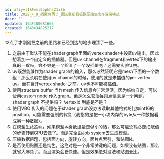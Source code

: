 ```yaml
---
id: afiyvl1k9wml5bpkhs21i8b
title: 2022_4_8_搁置两周了_回来重新看极致压缩生成与渲染模式
desc: ''
updated: 1649480681665
created: 1649434825217
---
```

12点了才刚刚把之前的思路和已经到达的地步理清了一些。

1. 之前由于默认不能在shader graph里面的vertex shader中设置uv输出，因此想着加一个自定义的插值器。但是uv channel在fragment和vertex下的输出真的一致吗，会不会是一个插值了一个没插值呢？这需要实验证明。
2. uv既然能够作为shader graph的输入，那么必然证明它是mesh下面的一个数组！那么说明在使用uv channel的时候，使用的就是未插值的per vertex uv。而在离开vertex shader 之前，uv也不可能被插值。
3. 使用structure buffer 当作mesh 传入信息会非常灵活，因为结构自定，可以使用custom node 传入graph。但是怎么获取每顶点信息是一个问题，shader graph 不提供吗？ VertexId 到底是不是？
4. 使用VBO 传入的问题在于shader graph没办法读取其他格式的比如int16的position，可能需要强制的转换（我指的是把一小块内存的byte从一种数据看成另一种数据）。
5. 在模型生成这块，如果模型本身数据量足够小的话，那么可能没有必要把赋值的步骤转到GPU去做了。而是完全由Job system去生成模型。
6. 压缩数据问题，包括面方向，旋转方向，面片点索引，和贴图id。
7. 是否使用贴图还是纯色，这绝对是一个非常关键的问题，如果没有贴图，那么就省大麻烦了。而且渲染会更快速。但是效果绝对没法和贴图去比。
